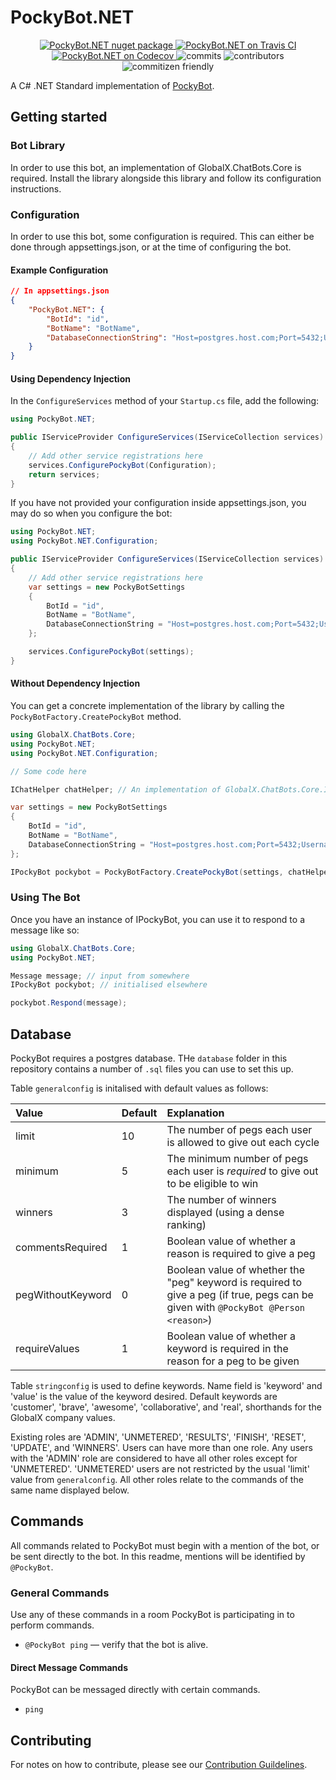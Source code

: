 # PockyBot.NET

<p align="center">
    <a href="https://www.nuget.org/packages/PockyBot.NET">
        <img src="https://flat.badgen.net/nuget/v/pockybot.net" alt="PockyBot.NET nuget package" />
    </a>
    <a href="https://travis-ci.org/GlobalX/PockyBot.NET">
        <img src="https://flat.badgen.net/travis/GlobalX/PockyBot.NET" alt="PockyBot.NET on Travis CI" />
    </a>
    <a href="https://codecov.io/gh/GlobalX/PockyBot.NET">
        <img src="https://flat.badgen.net/codecov/c/github/globalx/pockybot.net" alt="PockyBot.NET on Codecov" />
    </a>
    <img src="https://flat.badgen.net/github/commits/globalx/pockybot.net" alt="commits" />
    <img src="https://flat.badgen.net/github/contributors/globalx/pockybot.net" alt="contributors" />
    <img src="https://flat.badgen.net/badge/commitizen/friendly/green" alt="commitizen friendly" />
</p>

A C# .NET Standard implementation of [PockyBot](https://github.com/GlobalX/pockybot).

## Getting started

### Bot Library

In order to use this bot, an implementation of GlobalX.ChatBots.Core is
required. Install the library alongside this library and follow its
configuration instructions.

### Configuration

In order to use this bot, some configuration is required. This can either be
done through appsettings.json, or at the time of configuring the bot.

#### Example Configuration

```json
// In appsettings.json
{
    "PockyBot.NET": {
        "BotId": "id",
        "BotName": "BotName",
        "DatabaseConnectionString": "Host=postgres.host.com;Port=5432;Username=user;Password=pass;Database=pockybot;"
    }
}
```

#### Using Dependency Injection

In the `ConfigureServices` method of your `Startup.cs` file, add the following:

```cs
using PockyBot.NET;

public IServiceProvider ConfigureServices(IServiceCollection services)
{
    // Add other service registrations here
    services.ConfigurePockyBot(Configuration);
    return services;
}
```

If you have not provided your configuration inside appsettings.json, you may do
so when you configure the bot:

```cs
using PockyBot.NET;
using PockyBot.NET.Configuration;

public IServiceProvider ConfigureServices(IServiceCollection services)
{
    // Add other service registrations here
    var settings = new PockyBotSettings
    {
        BotId = "id",
        BotName = "BotName",
        DatabaseConnectionString = "Host=postgres.host.com;Port=5432;Username=user;Password=pass;Database=pockybot;"
    };

    services.ConfigurePockyBot(settings);
}
```

#### Without Dependency Injection

You can get a concrete implementation of the library by calling the
`PockyBotFactory.CreatePockyBot` method.

```cs
using GlobalX.ChatBots.Core;
using PockyBot.NET;
using PockyBot.NET.Configuration;

// Some code here

IChatHelper chatHelper; // An implementation of GlobalX.ChatBots.Core.IChatHelper

var settings = new PockyBotSettings
{
    BotId = "id",
    BotName = "BotName",
    DatabaseConnectionString = "Host=postgres.host.com;Port=5432;Username=user;Password=pass;Database=pockybot;"
};

IPockyBot pockybot = PockyBotFactory.CreatePockyBot(settings, chatHelper);
```

### Using The Bot

Once you have an instance of IPockyBot, you can use it to respond to a message like so:

```cs
using GlobalX.ChatBots.Core;
using PockyBot.NET;

Message message; // input from somewhere
IPockyBot pockybot; // initialised elsewhere

pockybot.Respond(message);
```

## Database

PockyBot requires a postgres database. THe `database` folder in this
repository contains a number of `.sql` files you can use to set this up.

Table `generalconfig` is initalised with default values as follows:

Value             | Default | Explanation
:--               | :--     | :--
limit             | 10      | The number of pegs each user is allowed to give out each cycle
minimum           | 5       | The minimum number of pegs each user is *required* to give out to be eligible to win
winners           | 3       | The number of winners displayed (using a dense ranking)
commentsRequired  | 1       | Boolean value of whether a reason is required to give a peg
pegWithoutKeyword | 0       | Boolean value of whether the "peg" keyword is required to give a peg (if true, pegs can be given with `@PockyBot @Person <reason>`)
requireValues     | 1       | Boolean value of whether a keyword is required in the reason for a peg to be given

Table `stringconfig` is used to define keywords.
Name field is 'keyword' and 'value' is the value of the keyword desired.
Default keywords are 'customer', 'brave', 'awesome', 'collaborative', and 'real', shorthands for the GlobalX company values.

Existing roles are 'ADMIN', 'UNMETERED', 'RESULTS', 'FINISH', 'RESET', 'UPDATE', and 'WINNERS'.
Users can have more than one role. Any users with the 'ADMIN' role are considered to have all other roles except for 'UNMETERED'.
'UNMETERED' users are not restricted by the usual 'limit' value from `generalconfig`.
All other roles relate to the commands of the same name displayed below.

## Commands

All commands related to PockyBot must begin with a mention of the bot, or be
sent directly to the bot. In this readme, mentions will be identified by
`@PockyBot`.

### General Commands

Use any of these commands in a room PockyBot is participating in to perform
commands.

- `@PockyBot ping` &mdash; verify that the bot is alive.

#### Direct Message Commands

PockyBot can be messaged directly with certain commands.

- `ping`

## Contributing

For notes on how to contribute, please see our [Contribution Guildelines](https://github.com/GlobalX/PockyBot.NET/blob/master/CONTRIBUTING.md).
